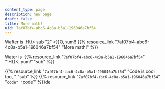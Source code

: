 ```yaml
---
content_type: page
description: new page
draft: false
title: More math!
uid: 7af07bf4-abc6-4c8a-b5a1-196046a7bf54
---
```

Wafter is  [H](www.npr.org){{< sub "2" >}}[O](www.npr.org), yum!! {{% resource_link "7af07bf4-abc6-4c8a-b5a1-196046a7bf54" "More math!" %}}

Water is  {{% resource_link "`7af07bf4-abc6-4c8a-b5a1-196046a7bf54`" "`H{{<</a>, yum!" "sub" %}}

{{% resource_link "`7af07bf4-abc6-4c8a-b5a1-196046a7bf54`" "Code is cool too, " "sub" %}} {{% resource_link "`7af07bf4-abc6-4c8a-b5a1-196046a7bf54`" "`code" "`code`" %}}de